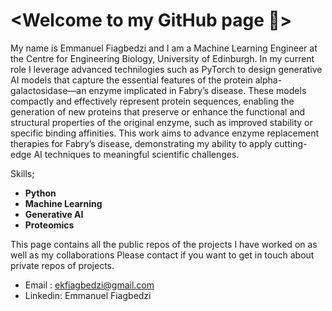 # <Welcome to  my GitHub page 👋>

My name is Emmanuel Fiagbedzi and I am a Machine Learning Engineer at the Centre for Engineering Biology, University of Edinburgh. In my current role I leverage advanced technilogies such as PyTorch to design generative AI models that capture the essential features of the protein alpha-galactosidase—an enzyme implicated in Fabry’s disease. These models compactly and effectively represent protein sequences, enabling the generation of new proteins that preserve or enhance the functional and structural properties of the original enzyme, such as improved stability or specific binding affinities. This work aims to advance enzyme replacement therapies for Fabry’s disease, demonstrating my ability to apply cutting-edge AI techniques to meaningful scientific challenges.


Skills;
* **Python**
* **Machine Learning**
* **Generative AI**
* **Proteomics**

This page contains all the public repos of the projects I have worked on as well as my collaborations
Please contact if you want to get in touch about private repos of projects.

* Email : ekfiagbedzi@gmail.com
* Linkedin: Emmanuel Fiagbedzi
